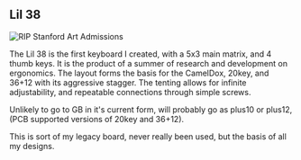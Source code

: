 ## Lil 38

![RIP Stanford Art Admissions](https://i.imgur.com/lceMX7Z.png)

The Lil 38 is the first keyboard I created, with a 5x3 main matrix, and 4 thumb keys.
It is the product of a summer of research and development on ergonomics.
The layout forms the basis for the CamelDox, 20key, and 36+12 with its aggressive stagger.
The tenting allows for infinite adjustability, and repeatable connections through simple screws.

Unlikely to go to GB in it's current form, will probably go as plus10 or plus12,
(PCB supported versions of 20key and 36+12).

This is sort of my legacy board, never really been used, but the basis of all my designs.
